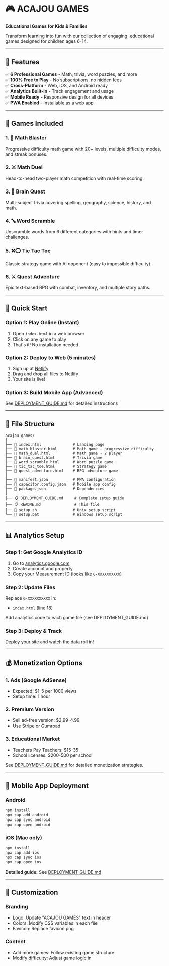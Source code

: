 # 🎮 ACAJOU GAMES

**Educational Games for Kids & Families**

Transform learning into fun with our collection of engaging, educational games designed for children ages 6-14.

---

## 🌟 Features

✅ **6 Professional Games** - Math, trivia, word puzzles, and more  
✅ **100% Free to Play** - No subscriptions, no hidden fees  
✅ **Cross-Platform** - Web, iOS, and Android ready  
✅ **Analytics Built-in** - Track engagement and usage  
✅ **Mobile Ready** - Responsive design for all devices  
✅ **PWA Enabled** - Installable as a web app  

---

## 🎯 Games Included

### 1. 🧮 Math Blaster
Progressive difficulty math game with 20+ levels, multiple difficulty modes, and streak bonuses.

### 2. ⚔️ Math Duel
Head-to-head two-player math competition with real-time scoring.

### 3. 🧠 Brain Quest
Multi-subject trivia covering spelling, geography, science, history, and math.

### 4. 🔤 Word Scramble
Unscramble words from 6 different categories with hints and timer challenges.

### 5. ❌⭕ Tic Tac Toe
Classic strategy game with AI opponent (easy to impossible difficulty).

### 6. ⚔️ Quest Adventure
Epic text-based RPG with combat, inventory, and multiple story paths.

---

## 🚀 Quick Start

### Option 1: Play Online (Instant)
1. Open `index.html` in a web browser
2. Click on any game to play
3. That's it! No installation needed

### Option 2: Deploy to Web (5 minutes)
1. Sign up at [Netlify](https://netlify.com)
2. Drag and drop all files to Netlify
3. Your site is live!

### Option 3: Build Mobile App (Advanced)
See [DEPLOYMENT_GUIDE.md](DEPLOYMENT_GUIDE.md) for detailed instructions

---

## 📁 File Structure

```
acajou-games/
│
├── 📄 index.html              # Landing page
├── 📄 math_blaster.html       # Math game - progressive difficulty
├── 📄 math_duel.html          # Math game - 2 player
├── 📄 brain_quest.html        # Trivia game
├── 📄 word_scramble.html      # Word puzzle game
├── 📄 tic_tac_toe.html        # Strategy game
├── 📄 quest_adventure.html    # RPG adventure game
│
├── 🔧 manifest.json           # PWA configuration
├── 🔧 capacitor.config.json   # Mobile app config
├── 🔧 package.json            # Dependencies
│
├── 📋 DEPLOYMENT_GUIDE.md     # Complete setup guide
├── 📋 README.md               # This file
├── 🔨 setup.sh                # Unix setup script
└── 🔨 setup.bat               # Windows setup script
```

---

## 📊 Analytics Setup

### Step 1: Get Google Analytics ID
1. Go to [analytics.google.com](https://analytics.google.com)
2. Create account and property
3. Copy your Measurement ID (looks like `G-XXXXXXXXXX`)

### Step 2: Update Files
Replace `G-XXXXXXXXXX` in:
- `index.html` (line 18)

Add analytics code to each game file (see DEPLOYMENT_GUIDE.md)

### Step 3: Deploy & Track
Deploy your site and watch the data roll in!

---

## 💰 Monetization Options

### 1. Ads (Google AdSense)
- Expected: $1-5 per 1000 views
- Setup time: 1 hour

### 2. Premium Version
- Sell ad-free version: $2.99-4.99
- Use Stripe or Gumroad

### 3. Educational Market
- Teachers Pay Teachers: $15-35
- School licenses: $200-500 per school

See [DEPLOYMENT_GUIDE.md](DEPLOYMENT_GUIDE.md) for detailed monetization strategies.

---

## 📱 Mobile App Deployment

### Android
```bash
npm install
npx cap add android
npx cap sync android
npx cap open android
```

### iOS (Mac only)
```bash
npm install
npx cap add ios
npx cap sync ios
npx cap open ios
```

**Detailed guide:** See [DEPLOYMENT_GUIDE.md](DEPLOYMENT_GUIDE.md)

---

## 🎨 Customization

### Branding
- Logo: Update "ACAJOU GAMES" text in header
- Colors: Modify CSS variables in each file
- Favicon: Replace favicon.png

### Content
- Add more games: Follow existing game structure
- Modify difficulty: Adjust game logic in <script> sections
- Change categories: Update content arrays in game files

---

## 🌐 Deployment Platforms

### Recommended (Easiest):
- ✅ **Netlify** - Drag & drop deployment
- ✅ **Vercel** - Automatic deployments
- ✅ **GitHub Pages** - Free with GitHub

### Mobile Apps:
- ✅ **Google Play Store** - Android
- ✅ **Apple App Store** - iOS
- ✅ **PWA** - Installable web app (no store needed)

---

## 📈 Marketing Checklist

### Week 1: Launch
- [ ] Deploy website
- [ ] Set up analytics
- [ ] Test all games
- [ ] Share with friends/family

### Week 2-4: Grow
- [ ] Post on Reddit (r/teachers, r/homeschool)
- [ ] Share in Facebook groups
- [ ] Create social media accounts
- [ ] Email local schools

### Month 2+: Scale
- [ ] Submit to Product Hunt
- [ ] Reach out to bloggers
- [ ] Partner with educators
- [ ] Launch mobile apps

---

## 🛠️ Technical Requirements

### For Web Deployment:
- ✅ Any modern web browser
- ✅ Internet connection
- ✅ That's it!

### For Mobile App Development:
- Node.js v18 or higher
- Android Studio (for Android)
- Xcode (for iOS - Mac only)
- Capacitor CLI

---

## 📞 Support

### Need Help?
- 📖 Read: [DEPLOYMENT_GUIDE.md](DEPLOYMENT_GUIDE.md)
- 🐛 Issues: Check browser console (F12)
- 💡 Ideas: Customize and make it your own!

### Common Issues:
**Problem:** Games not loading  
**Solution:** Check if JavaScript is enabled

**Problem:** Analytics not tracking  
**Solution:** Verify your GA Measurement ID

**Problem:** Mobile app won't build  
**Solution:** Ensure Node.js v18+ is installed

---

## 📄 License

MIT License - Feel free to modify and distribute!

### Attribution:
- Built with vanilla HTML, CSS, and JavaScript
- No external dependencies required
- All games are self-contained

---

## 🎯 Success Metrics

### Realistic Goals:

**Month 1:**
- 1,000 users
- 10,000 game plays

**Month 3:**
- 10,000 users  
- $100-500/month revenue

**Month 6:**
- 50,000 users
- $1,000+/month revenue
- Apps in both stores

---

## 🚀 Next Steps

1. **Right Now:** Deploy to Netlify (5 minutes)
2. **Today:** Set up Google Analytics
3. **This Week:** Share with 100 people
4. **This Month:** Start monetization

**You have everything you need to launch!**

---

## 🎉 About ACAJOU GAMES

ACAJOU GAMES is dedicated to making learning fun through engaging, educational games. Our mission is to help children develop critical thinking, math skills, and vocabulary while having a blast.

**Fun Fact:** "Acajou" means mahogany in French - strong, beautiful, and built to last. Just like our games! 🌳

---

## 📊 Stats at a Glance

- **6** Complete Games
- **100%** Free & Open Source
- **0** Dependencies Required
- **∞** Potential

---

**Made with ❤️ for learners everywhere**

---

*Version 1.0.0 | Last Updated: 2025*
